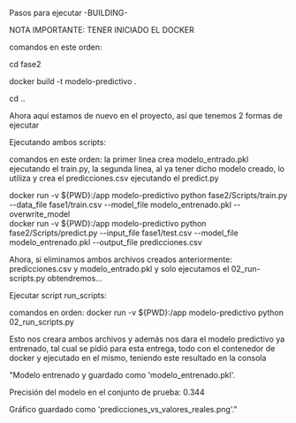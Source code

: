 Pasos para ejecutar -BUILDING- 

NOTA IMPORTANTE: TENER INICIADO EL DOCKER

comandos en este orden: 

cd fase2

docker build -t modelo-predictivo .

cd ..



Ahora aquí estamos de nuevo en el proyecto, así que tenemos 2 formas de ejecutar

Ejecutando ambos scripts:

comandos en este orden: la primer linea crea modelo_entrado.pkl ejecutando el train.py, la segunda linea, al ya tener dicho modelo creado, lo utiliza y crea el predicciones.csv ejecutando el predict.py

docker run -v ${PWD}:/app modelo-predictivo python fase2/Scripts/train.py --data_file fase1/train.csv --model_file modelo_entrenado.pkl --overwrite_model  
docker run -v ${PWD}:/app modelo-predictivo python fase2/Scripts/predict.py --input_file fase1/test.csv --model_file modelo_entrenado.pkl --output_file predicciones.csv




Ahora, si eliminamos ambos archivos creados anteriormente: predicciones.csv y modelo_entrado.pkl y solo ejecutamos el 02_run-scripts.py obtendremos...

Ejecutar script run_scripts:


comandos en orden:
docker run -v ${PWD}:/app modelo-predictivo python 02_run_scripts.py

Esto nos creara ambos archivos y además nos dara el modelo predictivo ya entrenado, tal cual se pidió para esta entrega, todo con el contenedor de docker y ejecutado en el mismo, teniendo este resultado en la consola 

"Modelo entrenado y guardado como 'modelo_entrenado.pkl'.


Precisión del modelo en el conjunto de prueba: 0.344


Gráfico guardado como 'predicciones_vs_valores_reales.png'."
